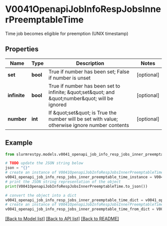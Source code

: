 # V0041OpenapiJobInfoRespJobsInnerPreemptableTime

Time job becomes eligible for preemption (UNIX timestamp)

## Properties

Name | Type | Description | Notes
------------ | ------------- | ------------- | -------------
**set** | **bool** | True if number has been set; False if number is unset | [optional]
**infinite** | **bool** | True if number has been set to infinite; \&quot;set\&quot; and \&quot;number\&quot; will be ignored | [optional]
**number** | **int** | If \&quot;set\&quot; is True the number will be set with value; otherwise ignore number contents | [optional]

## Example

```python
from slurmrestpy.models.v0041_openapi_job_info_resp_jobs_inner_preemptable_time import V0041OpenapiJobInfoRespJobsInnerPreemptableTime

# TODO update the JSON string below
json = "{}"
# create an instance of V0041OpenapiJobInfoRespJobsInnerPreemptableTime from a JSON string
v0041_openapi_job_info_resp_jobs_inner_preemptable_time_instance = V0041OpenapiJobInfoRespJobsInnerPreemptableTime.from_json(json)
# print the JSON string representation of the object
print(V0041OpenapiJobInfoRespJobsInnerPreemptableTime.to_json())

# convert the object into a dict
v0041_openapi_job_info_resp_jobs_inner_preemptable_time_dict = v0041_openapi_job_info_resp_jobs_inner_preemptable_time_instance.to_dict()
# create an instance of V0041OpenapiJobInfoRespJobsInnerPreemptableTime from a dict
v0041_openapi_job_info_resp_jobs_inner_preemptable_time_from_dict = V0041OpenapiJobInfoRespJobsInnerPreemptableTime.from_dict(v0041_openapi_job_info_resp_jobs_inner_preemptable_time_dict)
```
[[Back to Model list]](../README.md#documentation-for-models) [[Back to API list]](../README.md#documentation-for-api-endpoints) [[Back to README]](../README.md)


